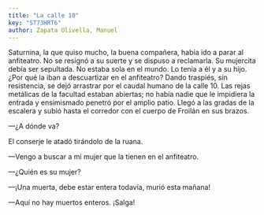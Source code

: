 ```yaml
---
title: "La calle 10"
key: "ST73HRT6"
author: Zapata Olivella, Manuel
---
```

<div data-schema-version="6"><p>Saturnina, la que quiso mucho, la buena compañera, había ido a parar al anfiteatro. No se resignó a su suerte y se dispuso a reclamarla. Su mujercita debía ser sepultada. No estaba sola en el mundo. Lo tenía a él y a su hijo. ¿Por qué la iban a descuartizar en el anfiteatro? Dando traspiés, sin resistencia, se dejó arrastrar por el caudal humano de la calle 10. Las rejas metálicas de la facultad estaban abiertas; no había nadie que le impidiera la entrada y ensimismado penetró por el amplio patio. Llegó a las gradas de la escalera y subió hasta el corredor con el cuerpo de Froilán en sus brazos.</p> <p>—¿A dónde va?</p> <p>El conserje le atadó tirándolo de la ruana.</p> <p>—Vengo a buscar a mi mujer que la tienen en el anfiteatro.</p> <p>—¿Quién es su mujer?</p> <p>—¡Una muerta, debe estar entera todavía, murió esta mañana! </p> <p>—Aquí no hay muertos enteros. ¡Salga!</p> </div>